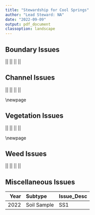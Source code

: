 ```yaml
---
title: "Stewardship for Cool Springs"
author: "Lead Steward: NA"
date: "2022-09-09"
output: pdf_document
classoption: landscape
---
```




## Boundary Issues



||
||
||
||

## Channel Issues


||
||
||
||

\newpage
## Vegetation Issues


||
||
||
||

\newpage
## Weed Issues


||
||
||
||

## Miscellaneous Issues


| Year|Subtype     |Issue_Desc |
|----:|:-----------|:----------|
| 2022|Soil Sample |SS1        |


